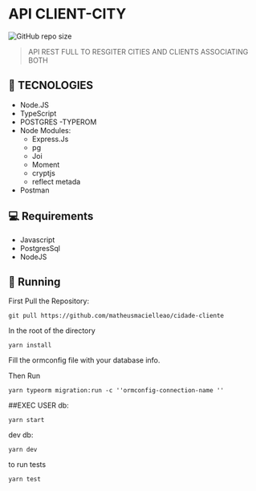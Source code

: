 # API CLIENT-CITY

<!---Esses são exemplos. Veja https://shields.io para outras pessoas ou para personalizar este conjunto de escudos. Você pode querer incluir dependências, status do projeto e informações de licença aqui--->

![GitHub repo size](https://img.shields.io/github/repo-size/matheusmacielleao/cidade-cliente)

> API REST FULL TO RESGITER CITIES AND CLIENTS ASSOCIATING BOTH

## 🚀 TECNOLOGIES

- Node.JS
- TypeScript
- POSTGRES
-TYPEROM
- Node Modules:
  - Express.Js
  - pg
  - Joi
  - Moment
  - cryptjs
  - reflect metada
- Postman

## 💻 Requirements

- Javascript
- PostgresSql
- NodeJS

## 🚀 Running

First Pull the Repository:

```
git pull https://github.com/matheusmacielleao/cidade-cliente
```

In the root of the directory
```
yarn install
```

Fill the ormconfig file with your database info.

Then Run
```
yarn typeorm migration:run -c ''ormconfig-connection-name ''
```

##EXEC
USER db:

```
yarn start
```

dev db:

```
yarn dev
```

to run tests
```
yarn test
```

